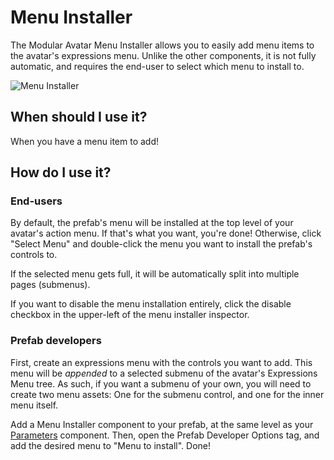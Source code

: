 ﻿# Menu Installer

The Modular Avatar Menu Installer allows you to easily add menu items to the avatar's expressions menu.
Unlike the other components, it is not fully automatic, and requires the end-user to select which menu to install to.

![Menu Installer](menu-installer.png)

## When should I use it?

When you have a menu item to add!

## How do I use it?

### End-users

By default, the prefab's menu will be installed at the top level of your avatar's action menu.
If that's what you want, you're done! Otherwise, click "Select Menu" and double-click the menu you want to install the prefab's controls to.

If the selected menu gets full, it will be automatically split into multiple pages (submenus).

If you want to disable the menu installation entirely, click the disable checkbox in the upper-left of the menu installer inspector.

### Prefab developers

First, create an expressions menu with the controls you want to add. This menu will be _appended_ to a selected submenu of the avatar's Expressions Menu tree.
As such, if you want a submenu of your own, you will need to create two menu assets: One for the submenu control, and one for the inner menu itself.

Add a Menu Installer component to your prefab, at the same level as your [Parameters](parameters.md) component.
Then, open the Prefab Developer Options tag, and add the desired menu to "Menu to install". Done!